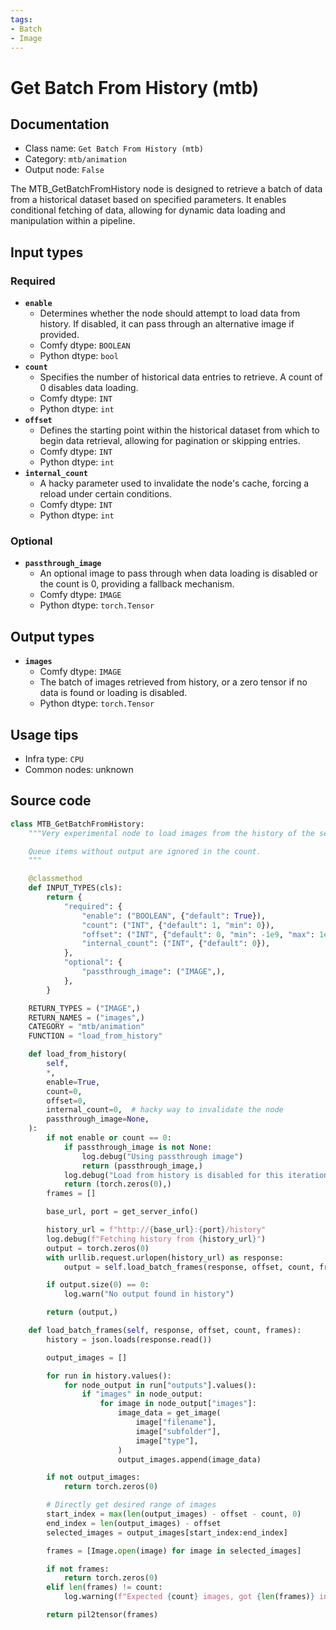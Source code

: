 ```yaml
---
tags:
- Batch
- Image
---
```


# Get Batch From History (mtb)
## Documentation
- Class name: `Get Batch From History (mtb)`
- Category: `mtb/animation`
- Output node: `False`

The MTB_GetBatchFromHistory node is designed to retrieve a batch of data from a historical dataset based on specified parameters. It enables conditional fetching of data, allowing for dynamic data loading and manipulation within a pipeline.
## Input types
### Required
- **`enable`**
    - Determines whether the node should attempt to load data from history. If disabled, it can pass through an alternative image if provided.
    - Comfy dtype: `BOOLEAN`
    - Python dtype: `bool`
- **`count`**
    - Specifies the number of historical data entries to retrieve. A count of 0 disables data loading.
    - Comfy dtype: `INT`
    - Python dtype: `int`
- **`offset`**
    - Defines the starting point within the historical dataset from which to begin data retrieval, allowing for pagination or skipping entries.
    - Comfy dtype: `INT`
    - Python dtype: `int`
- **`internal_count`**
    - A hacky parameter used to invalidate the node's cache, forcing a reload under certain conditions.
    - Comfy dtype: `INT`
    - Python dtype: `int`
### Optional
- **`passthrough_image`**
    - An optional image to pass through when data loading is disabled or the count is 0, providing a fallback mechanism.
    - Comfy dtype: `IMAGE`
    - Python dtype: `torch.Tensor`
## Output types
- **`images`**
    - Comfy dtype: `IMAGE`
    - The batch of images retrieved from history, or a zero tensor if no data is found or loading is disabled.
    - Python dtype: `torch.Tensor`
## Usage tips
- Infra type: `CPU`
- Common nodes: unknown


## Source code
```python
class MTB_GetBatchFromHistory:
    """Very experimental node to load images from the history of the server.

    Queue items without output are ignored in the count.
    """

    @classmethod
    def INPUT_TYPES(cls):
        return {
            "required": {
                "enable": ("BOOLEAN", {"default": True}),
                "count": ("INT", {"default": 1, "min": 0}),
                "offset": ("INT", {"default": 0, "min": -1e9, "max": 1e9}),
                "internal_count": ("INT", {"default": 0}),
            },
            "optional": {
                "passthrough_image": ("IMAGE",),
            },
        }

    RETURN_TYPES = ("IMAGE",)
    RETURN_NAMES = ("images",)
    CATEGORY = "mtb/animation"
    FUNCTION = "load_from_history"

    def load_from_history(
        self,
        *,
        enable=True,
        count=0,
        offset=0,
        internal_count=0,  # hacky way to invalidate the node
        passthrough_image=None,
    ):
        if not enable or count == 0:
            if passthrough_image is not None:
                log.debug("Using passthrough image")
                return (passthrough_image,)
            log.debug("Load from history is disabled for this iteration")
            return (torch.zeros(0),)
        frames = []

        base_url, port = get_server_info()

        history_url = f"http://{base_url}:{port}/history"
        log.debug(f"Fetching history from {history_url}")
        output = torch.zeros(0)
        with urllib.request.urlopen(history_url) as response:
            output = self.load_batch_frames(response, offset, count, frames)

        if output.size(0) == 0:
            log.warn("No output found in history")

        return (output,)

    def load_batch_frames(self, response, offset, count, frames):
        history = json.loads(response.read())

        output_images = []

        for run in history.values():
            for node_output in run["outputs"].values():
                if "images" in node_output:
                    for image in node_output["images"]:
                        image_data = get_image(
                            image["filename"],
                            image["subfolder"],
                            image["type"],
                        )
                        output_images.append(image_data)

        if not output_images:
            return torch.zeros(0)

        # Directly get desired range of images
        start_index = max(len(output_images) - offset - count, 0)
        end_index = len(output_images) - offset
        selected_images = output_images[start_index:end_index]

        frames = [Image.open(image) for image in selected_images]

        if not frames:
            return torch.zeros(0)
        elif len(frames) != count:
            log.warning(f"Expected {count} images, got {len(frames)} instead")

        return pil2tensor(frames)

```
